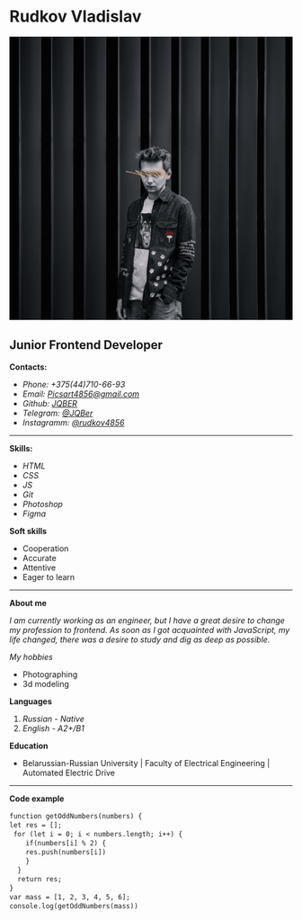 # **Rudkov Vladislav**
![photo](img/pic.jpg)
## Junior Frontend Developer

 **Contacts:**

* *Phone: +375(44)710-66-93*
* *Email: Picsart4856@gmail.com*
* *Github: [JQBER](https://github.com/JQBer)*
* *Telegram: [@JQBer](t.me/jqber)*
* *Instagramm: [@rudkov4856](https://www.instagram.com/rudkov4856)*

***

**Skills:**
* *HTML*
* *CSS*
* *JS*
* *Git*
* *Photoshop*
* *Figma*

**Soft skills**

* Cooperation
* Accurate
* Attentive
* Eager to learn


***


 **About me**

*I am currently working as an engineer, but I have a great desire to change my profession to frontend. As soon as I got acquainted with JavaScript, my life changed, there was a desire to study and dig as deep as possible.*

*My hobbies*

* Photographing
* 3d modeling





**Languages**

1. *Russian - Native*
2. *English - A2+/B1*




**Education**

+ Belarussian-Russian University | Faculty of Electrical Engineering | Automated Electric Drive 


***

**Code example**

	function getOddNumbers(numbers) {
	let res = []; 
	 for (let i = 0; i < numbers.length; i++) {
	    if(numbers[i] % 2) {
	    res.push(numbers[i])
	    }
	  }
	  return res;
	}
	var mass = [1, 2, 3, 4, 5, 6];
	console.log(getOddNumbers(mass))
